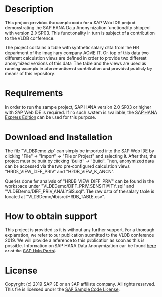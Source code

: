 Description
===========

This project provides the sample code for a SAP Web IDE project
demonstrating the SAP HANA Data Anonymization functionality shipped with
version 2.0 SP03.  This functionality in turn is subject of a
contribution to the VLDB conference.

The project contains a table with synthetic salary data from the HR
department of the imaginary company ACME IT.  On top of this data two
different calculation views are defined in order to provide two
different anonymized versions of this data.  The table and the views are
used as running example in aforementioned contribution and provided
publicly by means of this repository.

Requirements
============

In order to run the sample project, SAP HANA version 2.0 SP03 or higher
with SAP Web IDE is required.  If no such system is available, the
[SAP HANA Express Edition](https://developers.sap.com/topics/sap-hana-express.html)
can be used for this purpose.

Download and Installation
=========================

The file "VLDBDemo.zip" can simply be imported into the SAP Web IDE by
clicking "File" -> "Import" -> "File or Project" and selecting it.
After that, the project must be built by clicking "Build" -> "Build".
Then, anonymized data can be accessed via the two pre-configured
calculation views "HRDB_VIEW_DIFF_PRIV" and "HRDB_VIEW_K_ANON".

Queries done for analysis of "HRDB_VIEW_DIFF_PRIV" can be found in the
workspace under "VLDBDemo/DIFF_PRIV_SENSITIVITY.sql" and
"VLDBDemo/DIFF_PRIV_ANALYSIS.sql".  The raw data of the salary table is
located at "VLDBDemo/db/src/HRDB_TABLE.csv".

How to obtain support
=====================

This project is provided as it is without any further support.  For a
thorough explanation, we refer to our publication submitted to the VLDB
conference 2019.  We will provide a reference to this publication as
soon as this is possible.  Information on SAP HANA Data Anonymization
can be found
[here](http://www.sap.com/data-anonymization)
or at the
[SAP Help Portal](https://help.sap.com/viewer/b3ee5778bc2e4a089d3299b82ec762a7/2.0.03/en-US/0d578c30d6d448898898967fb3ef2516.html).

License
=======

Copyright (c) 2019 SAP SE or an SAP affiliate company. All rights reserved.
This file is licensed under the [SAP Sample Code License](./LICENSE).
